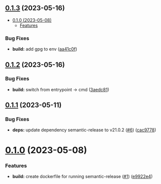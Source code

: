 ## [0.1.3](https://github.com/kloud-cnf/semantic-release-action/compare/v0.1.2...v0.1.3) (2023-05-16)

- [0.1.0 (2023-05-08)](#010-2023-05-08)
    - [Features](#features)

### Bug Fixes

* **build:** add gpg to env ([aa41c0f](https://github.com/kloud-cnf/semantic-release-action/commit/aa41c0fb61a4db6a8f6b5acdcafc7d99fb5888d9))

## [0.1.2](https://github.com/kloud-cnf/semantic-release-action/compare/v0.1.1...v0.1.2) (2023-05-16)


### Bug Fixes

* **build:** switch from entrypoint -> cmd ([3aedc81](https://github.com/kloud-cnf/semantic-release-action/commit/3aedc810be26887aa8d3bd21b348cc92a8af164f))

## [0.1.1](https://github.com/kloud-cnf/semantic-release-action/compare/v0.1.0...v0.1.1) (2023-05-11)


### Bug Fixes

* **deps:** update dependency semantic-release to v21.0.2 ([#6](https://github.com/kloud-cnf/semantic-release-action/issues/6)) ([cac9778](https://github.com/kloud-cnf/semantic-release-action/commit/cac9778ab4d072c8f91190021444aca373c00b4a))

# [0.1.0](https://github.com/kloud-cnf/semantic-release-action/compare/v0.0.0...v0.1.0) (2023-05-08)


### Features

* **build:** create dockerfile for running semantic-release ([#1](https://github.com/kloud-cnf/semantic-release-action/issues/1)) ([e9922e4](https://github.com/kloud-cnf/semantic-release-action/commit/e9922e4a7d266c358a5f3c7ff2ff00fe0001b0dc))
